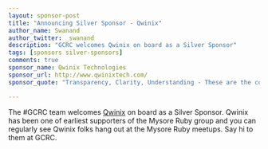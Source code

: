 ```yaml
---
layout: sponsor-post
title: "Announcing Silver Sponsor - Qwinix"
author_name: Swanand
author_twitter: _swanand
description: "GCRC welcomes Qwinix on board as a Silver Sponsor"
tags: [sponsors silver-sponsors]
comments: true
sponsor_name: Qwinix Technologies
sponsor_url: http://www.qwinixtech.com/
sponsor_quote: "Transparency, Clarity, Understanding - These are the cornerstones of commerce today. Your clients need to see right through you to a clear, common-sense solution. That's where we come in — developing visionary, customized applications that go beyond your wildest dreams — making you and your offerings clear, transparent, understandable. We use Convergence - Web, Mobile, Social & Cloud in synch to support one another and create the most robust solutions for you. Qwinix Technologies is based in Denver, CO and Mysore, India."

---
```


The #GCRC team welcomes <a target="_blank" href="http://www.qwinixtech.com/">Qwinix</a> on board as a Silver Sponsor.  Qwinix has been one of earliest supporters of the Mysore Ruby group and you can regularly see Qwinix folks hang out at the Mysore Ruby meetups.  Say hi to them at GCRC.
